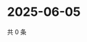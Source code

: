 # 2025-06-05

共 0 条

<!-- BEGIN ZHIHUQUESTIONS -->
<!-- 最后更新时间 Thu Jun 05 2025 08:55:49 GMT+0800 (China Standard Time) -->

<!-- END ZHIHUQUESTIONS -->
